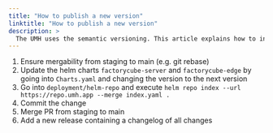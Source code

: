 ```yaml
---
title: "How to publish a new version"
linktitle: "How to publish a new version"
description: >
  The UMH uses the semantic versioning. This article explains how to increase the version number and what steps are needed to take
---
```



1. Ensure mergability from staging to main (e.g. git rebase)
2. Update the helm charts `factorycube-server` and `factorycube-edge` by going into `Charts.yaml` and changing the version to the next version
3. Go into `deployment/helm-repo` and execute `helm repo index --url https://repo.umh.app --merge index.yaml .`
4. Commit the change
5. Merge PR from staging to main
6. Add a new release containing a changelog of all changes
